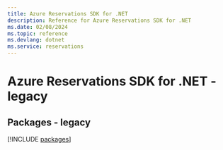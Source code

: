 ```yaml
---
title: Azure Reservations SDK for .NET
description: Reference for Azure Reservations SDK for .NET
ms.date: 02/08/2024
ms.topic: reference
ms.devlang: dotnet
ms.service: reservations
---
```

# Azure Reservations SDK for .NET - legacy
## Packages - legacy
[!INCLUDE [packages](reservations-index.md)]